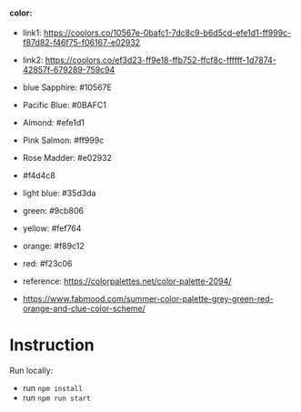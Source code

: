 #### color:
- link1: https://coolors.co/10567e-0bafc1-7dc8c9-b6d5cd-efe1d1-ff999c-f87d82-f46f75-f06167-e02932
- link2: https://coolors.co/ef3d23-ff9e18-ffb752-ffcf8c-ffffff-1d7874-42857f-679289-759c94

- blue Sapphire: #10567E
- Pacific Blue: #0BAFC1
- Almond: #efe1d1
- Pink Salmon: #ff999c
- Rose Madder: #e02932
- #f4d4c8
- light blue: #35d3da
- green: #9cb806
- yellow: #fef764
- orange: #f89c12
- red: #f23c06
- reference: https://colorpalettes.net/color-palette-2094/
- https://www.fabmood.com/summer-color-palette-grey-green-red-orange-and-clue-color-scheme/

# Instruction
Run locally: 
- run `npm install`
- run `npm run start`
